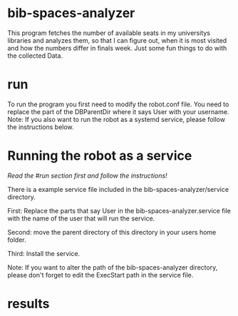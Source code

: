 # bib-spaces-analyzer

This program fetches the number of available seats in my universitys libraries
and analyzes them, so that I can figure out, when it is most visited and how
the numbers differ in finals week. Just some fun things to do with the collected Data.

# run

To run the program you first need to modify the robot.conf file. You need to replace the part of the DBParentDir where it says User with your username.
Note: If you also want to run the robot as a systemd service, please follow the instructions below.

# Running the robot as a service

*_Read the #run section first and follow the instructions!_*

There is a example service file included in the bib-spaces-analyzer/service directory.

First: Replace the parts that say User in the bib-spaces-analyzer.service file with the name of the user that will run the service.

Second: move the parent directory of this directory in your users home folder.

Third: Install the service.

Note: If you want to alter the path of the bib-spaces-analyzer directory, please don't forget to edit the ExecStart path in the service file.

# results
